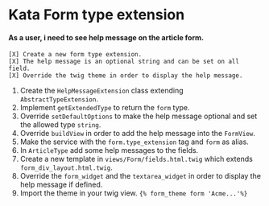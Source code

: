 Kata Form type extension
========================

#### As a user, i need to see help message on the article form.

```
[X] Create a new form type extension.
[X] The help message is an optional string and can be set on all field.
[X] Override the twig theme in order to display the help message.
```
1. Create the `HelpMessageExtension` class extending `AbstractTypeExtension`.
2. Implement `getExtendedType` to return the `form` type.
2. Override `setDefaultOptions` to make the help message optional and set the allowed type `string`.
3. Override `buildView` in order to add the help message into the `FormView`.
4. Make the service with the `form.type_extension` tag and `form` as alias.
5. In `ArticleType` add some help messages to the fields.
6. Create a new template in `views/Form/fields.html.twig` which extends `form_div_layout.html.twig`.
7. Override the `form_widget` and the `textarea_widget` in order to display the help message if defined.
8. Import the theme in your twig view. `{% form_theme form 'Acme...'%}`
